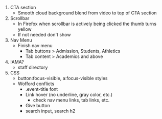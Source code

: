 1. CTA section
    - Smooth cloud background blend from video to top of CTA section
2. Scrollbar
    - In Firefox when scrollbar is actively being clicked the thumb turns yellow
    - If not needed don't show
3. Nav Menu
    - Finish nav menu
        - Tab buttons > Admission, Students, Athletics
        - Tab content > Academics and above
4. IAMA?
    - staff directory
5. CSS
    - button:focus-visible, a:focus-visible styles
    - Wofford conflicts
        - .event-title font
        - Link hover (no underline, gray color, etc.)
            - check nav menu links, tab links, etc.
        - Give button
        - search input, search h2
